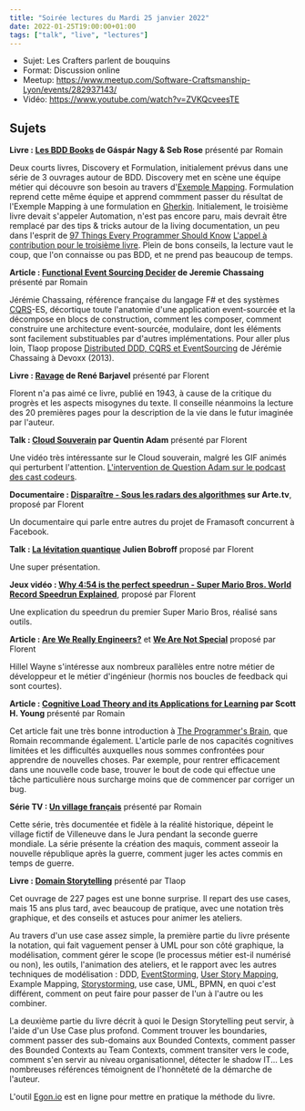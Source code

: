 ```yaml
---
title: "Soirée lectures du Mardi 25 janvier 2022"
date: 2022-01-25T19:00:00+01:00
tags: ["talk", "live", "lectures"]
---
```


- Sujet: Les Crafters parlent de bouquins
- Format: Discussion online
- Meetup: https://www.meetup.com/Software-Craftsmanship-Lyon/events/282937143/
- Vidéo: https://www.youtube.com/watch?v=ZVKQcveesTE

## Sujets

**Livre : [Les BDD Books](https://www.bddbooks.com/) de Gáspár Nagy & Seb Rose** présenté par Romain

Deux courts livres, Discovery et Formulation, initialement prévus dans une série de 3 ouvrages autour de BDD.
Discovery met en scène une équipe métier qui découvre son besoin au travers d'[Exemple Mapping](https://en.wikipedia.org/wiki/Specification_by_example).
Formulation reprend cette même équipe et apprend commment passer du résultat de l'Exemple Mapping à une formulation en [Gherkin](https://en.wikipedia.org/wiki/Cucumber_(software)#Gherkin_language).
Initialement, le troisième livre devait s'appeler Automation, n'est pas encore paru, mais devrait être remplacé par des tips & tricks autour de la living documentation, un peu dans l'esprit de [97 Things Every Programmer Should Know](https://www.oreilly.com/library/view/97-things-every/9780596809515/)
[L'appel à contribution pour le troisième livre](https://docs.google.com/document/d/1nn33AC_PMH0EgU9OE5H6nCjUihmA10Cb5CoMVl_fcJU/edit).
Plein de bons conseils, la lecture vaut le coup, que l'on connaisse ou pas BDD, et ne prend pas beaucoup de temps.

**Article : [Functional Event Sourcing Decider](https://thinkbeforecoding.com/post/2021/12/17/functional-event-sourcing-decider) de Jeremie Chassaing** présenté par Romain

Jérémie Chassaing, référence française du langage F# et des systèmes [CQRS](https://en.wikipedia.org/wiki/Command%E2%80%93query_separation#Command_Query_Responsibility_Separation)-ES, décortique toute l'anatomie d'une application event-sourcée et la décompose en blocs de construction, comment les composer, comment construire une architecture event-sourcée, modulaire, dont les éléments sont facilement substituables par d'autres implémentations.
Pour aller plus loin, Tlaop propose [Distributed DDD, CQRS et EventSourcing](https://www.youtube.com/watch?v=m9tXT_q5odA) de Jérémie Chassaing à Devoxx (2013).

**Livre : [Ravage](https://www.babelio.com/livres/Barjavel-Ravage/6590) de René Barjavel** présenté par Florent

Florent n'a pas aimé ce livre, publié en 1943, à cause de la critique du progrès et les aspects misogynes du texte.
Il conseille néanmoins la lecture des 20 premières pages pour la description de la vie dans le futur imaginée par l'auteur.

**Talk : [Cloud Souverain](https://www.youtube.com/watch?v=FkACIjjCTQE) par Quentin Adam** présenté par Florent

Une vidéo très intéressante sur le Cloud souverain, malgré les GIF animés qui perturbent l'attention.
[L'intervention de Question Adam sur le podcast des cast codeurs](https://lescastcodeurs.com/2021/09/02/lcc-262-interview-cloud-de-confiance-avec-quentin-adam/).

**Documentaire : [Disparaître - Sous les radars des algorithmes](https://www.arte.tv/fr/videos/100750-000-A/disparaitre-sous-les-radars-des-algorithmes/) sur Arte.tv**, proposé par Florent

Un documentaire qui parle entre autres du projet de Framasoft concurrent à Facebook.

**Talk : [La lévitation quantique](https://www.youtube.com/watch?v=6kg2yV_3B1Q) Julien Bobroff** proposé par Florent

Une super présentation.

**Jeux vidéo : [Why 4:54 is the perfect speedrun - Super Mario Bros. World Record Speedrun Explained](https://www.youtube.com/watch?v=U7RzoIEoSMY)**, proposé par Florent

Une explication du speedrun du premier Super Mario Bros, réalisé sans outils.

**Article : [Are We Really Engineers?](https://www.hillelwayne.com/post/are-we-really-engineers/)** et **[We Are Not Special](https://www.hillelwayne.com/post/we-are-not-special/)** proposé par Florent

Hillel Wayne s'intéresse aux nombreux parallèles entre notre métier de développeur et le métier d'ingénieur (hormis nos boucles de feedback qui sont courtes).

**Article : [Cognitive Load Theory and its Applications for Learning](https://www.scotthyoung.com/blog/2022/01/04/cognitive-load-theory/) par Scott H. Young** présenté par Romain

Cet article fait une très bonne introduction à [The Programmer's Brain](https://www.manning.com/books/the-programmers-brain), que Romain recommande également.
L'article parle de nos capacités cognitives limitées et les difficultés auxquelles nous sommes confrontées pour apprendre de nouvelles choses.
Par exemple, pour rentrer efficacement dans une nouvelle code base, trouver le bout de code qui effectue une tâche particulière nous surcharge moins que de commencer par corriger un bug.

**Série TV : [Un village français](https://fr.wikipedia.org/wiki/Un_village_fran%C3%A7ais)** présenté par Romain

Cette série, très documentée et fidèle à la réalité historique, dépeint le village fictif de Villeneuve dans le Jura pendant la seconde guerre mondiale.
La série présente la création des maquis, comment asseoir la nouvelle république après la guerre, comment juger les actes commis en temps de guerre.

**Livre : [Domain Storytelling](https://domainstorytelling.org/)** présenté par Tlaop

Cet ouvrage de 227 pages est une bonne surprise.
Il repart des use cases, mais 15 ans plus tard, avec beaucoup de pratique, avec une notation très graphique, et des conseils et astuces pour animer les ateliers.

Au travers d'un use case assez simple, la première partie du livre présente la notation, qui fait vaguement penser à UML pour son côté graphique, la modélisation, comment gérer le scope (le processus métier est-il numérisé ou non), les outils, l'animation des ateliers, et le rapport avec les autres techniques de modélisation : DDD, [EventStorming](https://www.eventstorming.com/), [User Story Mapping](https://www.jpattonassociates.com/story-mapping/), Example Mapping, [Storystorming](https://storystorming.com/), use case, UML, BPMN, en quoi c'est différent, comment on peut faire pour passer de l'un à l'autre ou les combiner.

La deuxième partie du livre décrit à quoi le Design Storytelling peut servir, à l'aide d'un Use Case plus profond. Comment trouver les boundaries, comment passer des sub-domains aux Bounded Contexts, comment passer des Bounded Contexts au Team Contexts, comment transiter vers le code, comment s'en servir au niveau organisationnel, détecter le shadow IT...
Les nombreuses références témoignent de l'honnêteté de la démarche de l'auteur.

L'outil [Egon.io](https://egon.io/) est en ligne pour mettre en pratique la méthode du livre.

